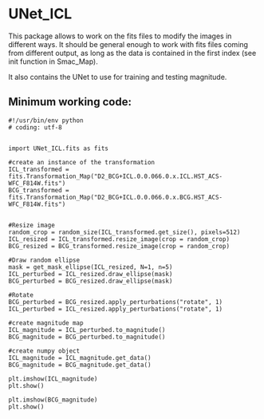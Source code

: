 # UNet_ICL

This package allows to work on the fits files to modify the images in different ways. It should be general enough to work with fits files coming from different output, as long as the data is contained in the first index (see init function in Smac_Map).

It also contains the UNet to use for training and testing magnitude.
## Minimum working code:


```
#!/usr/bin/env python
# coding: utf-8


import UNet_ICL.fits as fits

#create an instance of the transformation
ICL_transformed = fits.Transformation_Map("D2_BCG+ICL.0.0.066.0.x.ICL.HST_ACS-WFC_F814W.fits")
BCG_transformed = fits.Transformation_Map("D2_BCG+ICL.0.0.066.0.x.BCG.HST_ACS-WFC_F814W.fits")


#Resize image
random_crop = random_size(ICL_transformed.get_size(), pixels=512)
ICL_resized = ICL_transformed.resize_image(crop = random_crop)
BCG_resized = BCG_transformed.resize_image(crop = random_crop)

#Draw random ellipse
mask = get_mask_ellipse(ICL_resized, N=1, n=5)
ICL_perturbed = ICL_resized.draw_ellipse(mask)
BCG_perturbed = BCG_resized.draw_ellipse(mask)

#Rotate
BCG_perturbed = BCG_resized.apply_perturbations("rotate", 1)
ICL_perturbed = ICL_resized.apply_perturbations("rotate", 1)

#create magnitude map
ICL_magnitude = ICL_perturbed.to_magnitude()
BCG_magnitude = BCG_perturbed.to_magnitude()

#create numpy object
ICL_magnitude = ICL_magnitude.get_data()
BCG_magnitude = BCG_magnitude.get_data()

plt.imshow(ICL_magnitude)
plt.show()

plt.imshow(BCG_magnitude)
plt.show()

```
